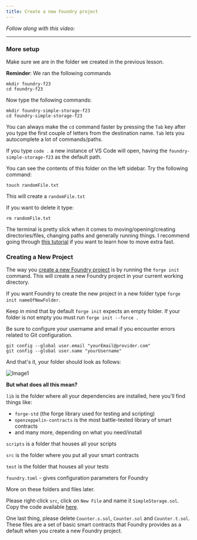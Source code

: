 ```yaml
---
title: Create a new Foundry project
---
```


_Follow along with this video:_

---

### More setup

Make sure we are in the folder we created in the previous lesson.

**Reminder**: We ran the following commands

```
mkdir foundry-f23
cd foundry-f23
```

Now type the following commands:

```
mkdir foundry-simple-storage-f23
cd foundry-simple-storage-f23
```

You can always make the `cd` command faster by pressing the `Tab` key after you type the first couple of letters from the destination name. `Tab` lets you autocomplete a lot of commands/paths.

If you type `code .` a new instance of VS Code will open, having the `foundry-simple-storage-f23` as the default path.

You can see the contents of this folder on the left sidebar. Try the following command:

```
touch randomFile.txt
```

This will create a `randomFile.txt`

If you want to delete it type:

```
rm randomFile.txt
```

The terminal is pretty slick when it comes to moving/opening/creating directories/files, changing paths and generally running things. I recommend going through [this tutorial](https://ubuntu.com/tutorials/command-line-for-beginners#1-overview) if you want to learn how to move extra fast.

### Creating a New Project

The way you [create a new Foundry project](https://book.getfoundry.sh/projects/creating-a-new-project) is by running the `forge init` command. This will create a new Foundry project in your current working directory.

If you want Foundry to create the new project in a new folder type `forge init nameOfNewFolder`.

Keep in mind that by default `forge init` expects an empty folder. If your folder is not empty you must run `forge init --force .`

Be sure to configure your username and email if you encounter errors related to Git configuration.

```
git config --global user.email "yourEmail@provider.com"
git config --global user.name "yourUsername"
```

And that's it, your folder should look as follows:

![Image1](/foundry-simply-storage/7-create-a-new-foundry-project/Image1.PNG)

**But what does all this mean?**

`lib` is the folder where all your dependencies are installed, here you'll find things like:

- `forge-std` (the forge library used for testing and scripting)
- `openzeppelin-contracts` is the most battle-tested library of smart contracts
- and many more, depending on what you need/install

`scripts` is a folder that houses all your scripts

`src` is the folder where you put all your smart contracts

`test` is the folder that houses all your tests

`foundry.toml` - gives configuration parameters for Foundry

More on these folders and files later.

Please right-click `src`, click on `New File` and name it `SimpleStorage.sol`. Copy the code available [here](https://github.com/Cyfrin/foundry-simple-storage-f23/blob/main/src/SimpleStorage.sol).

One last thing, please delete `Counter.s.sol`, `Counter.sol` and `Counter.t.sol`. These files are a set of basic smart contracts that Foundry provides as a default when you create a new Foundry project.
